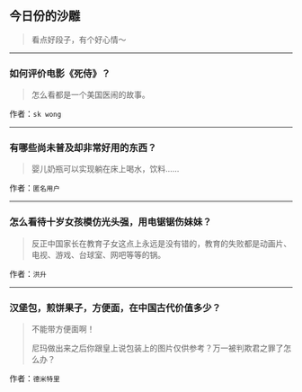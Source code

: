 ## 今日份的沙雕

> 看点好段子，有个好心情～


 
---

### 如何评价电影《死侍》？

> 怎么看都是一个美国医闹的故事。


作者：`sk wong`

---

### 有哪些尚未普及却非常好用的东西？

> 婴儿奶瓶可以实现躺在床上喝水，饮料……


作者：`匿名用户`

---

### 怎么看待十岁女孩模仿光头强，用电锯锯伤妹妹？

> 反正中国家长在教育子女这点上永远是没有错的，教育的失败都是动画片、电视、游戏、台球室、网吧等等的锅。


作者：`洪升`

---

### 汉堡包，煎饼果子，方便面，在中国古代价值多少？

> 不能带方便面啊！
> 
> 尼玛做出来之后你跟皇上说包装上的图片仅供参考？万一被判欺君之罪了怎么办？


作者：`德米特里`